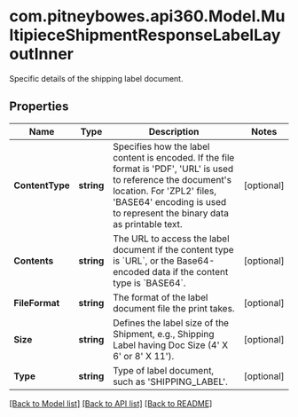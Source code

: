 # com.pitneybowes.api360.Model.MultipieceShipmentResponseLabelLayoutInner
Specific details of the shipping label document.

## Properties

Name | Type | Description | Notes
------------ | ------------- | ------------- | -------------
**ContentType** | **string** | Specifies how the label content is encoded. If the file format is &#39;PDF&#39;, &#39;URL&#39; is used to reference the document&#39;s location. For &#39;ZPL2&#39; files, &#39;BASE64&#39; encoding is used to represent the binary data as printable text. | [optional] 
**Contents** | **string** | The URL to access the label document if the content type is &#x60;URL&#x60;, or the Base64-encoded data if the content type is &#x60;BASE64&#x60;. | [optional] 
**FileFormat** | **string** | The format of the label document file the print takes. | [optional] 
**Size** | **string** | Defines the label size of the Shipment, e.g., Shipping Label having Doc Size (4&#39; X 6&#39; or 8&#39; X 11&#39;). | [optional] 
**Type** | **string** | Type of label document, such as &#39;SHIPPING_LABEL&#39;. | [optional] 

[[Back to Model list]](../../README.md#documentation-for-models) [[Back to API list]](../../README.md#documentation-for-api-endpoints) [[Back to README]](../../README.md)

